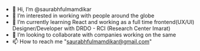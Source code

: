 - 👋 Hi, I’m @saurabhfulmamdikar
- 👀 I’m interested in working with people around the globe
- 🌱 I’m currently learning React and working as a full time frontend(UX/UI) Designer/Developer with DRDO - RCI (Research Center Imarat)
- 💞️ I’m looking to collaborate with companies working on the same
- 📫 How to reach me "saurabhfulmamdikar@gmail.com"

<!---
saurabhfulmamdikar/saurabhfulmamdikar is a ✨ special ✨ repository because its `README.md` (this file) appears on your GitHub profile.
You can click the Preview link to take a look at your changes.
--->
